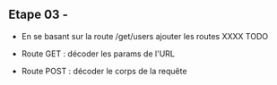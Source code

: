 
## Etape 03 - 

* En se basant sur la route /get/users ajouter les routes XXXX TODO

* Route GET : décoder les params de l'URL

* Route POST : décoder le corps de la requête


